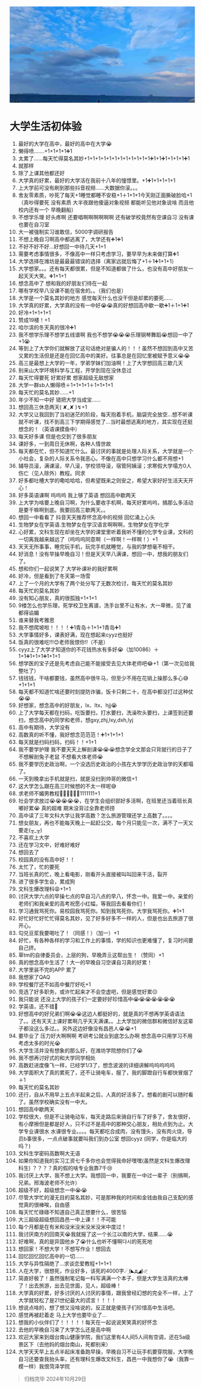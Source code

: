 ![7a357f2e3de41fefd3f511f5cf0fe0c_compressed.jpg](./img/2.jpg)
# 大学生活初体验
1. 最好的大学在高中，最好的高中在大学😭
2. 懒得喷.......+1+1+1+1➕1
3. 太累了……每天忙得莫名其妙+1+1+1+1+1+1+1+1+1+1+1+1➕1+1➕1+1+1+1➕1
4. 就那样
5. 除了上课其他都还好
6. 大学真的好累，最好的大学活在我前十八年的憧憬里。+1➕1+1+1+1+1
7. 上大学前可没有刷到那些抖音视频……大数据你滚。。。
8. 舍友零素质，吵死了每天+1睡觉都睡不安稳+1＋1+1+1今天刚正面撕破脸哈+1（真吵得要死 没有素质 大半夜跟他傻逼对象视频 都能听见他对象说啥 而且他校内还有一个 早晚翻船）
9. 不想学乐理 好头疼啊 还要唱啊啊啊啊啊啊 还有破学校竟然有空课自习 没有课也要在自习室
10. 大一被强制实习谁敢信，5000字调研报告
11. 不想上晚自习啊高中都逃离了，大学还有➕1➕1
12. 不好不好不好…好想回一中待几天+1+1
13. 需要考虑事情很多，不像高中一样只考虑学习，要早早为未来做打算➕1
14. 大学选择在潍坊是最最最错误的选择（离家远就后悔了+1＋1➕1+1+1）
15. 大学想家。。。还有每天都很累，但是不知道都做了什么，也没有高中好朋友一起天天大笑。➕1+1+1
16. 想念高中了 想和我的好朋友们待在一起
17. 哪有学校早八没课不能在宿舍的。。（我们也是）
18. 大学是一个莫名其妙的地方 感觉每天什么也没干但是却累的要死……
19. 大学真的好累，大学真的没有一中好😭😭真的好想回高中歇一歇➕1＋1+1➕1
20. 好冷+1+1+1+1
21. 赞成19楼！+1
22. 哈尔滨的冬天真的很冷➕1
23. 我不想学乐理不想学五线谱啊  我也不想学😭😭😭乐理钢琴舞蹈😭想回一中了+1😭
24. 等到上了大学你们就解放了这句话绝对是骗人的！！！虽然不想回到高中又苦又累的生活但是还是在回忆高中的美好。往事总是在回忆里被赋予意义😭😭
25. 高三是最想上大学的一年，学弟学妹们加油啊！上了大学想回高三歇几天
26. 别来山大学环境科学与工程，开学到现在没休息过
27. 每天忙得要死 好累好累 想家超级无敌想家
28. 大学一群sb人懒得喷＋1+1+1+1＋1+1+1+1
29. 每天忙的莫名其妙......+1
30. 年少不知一中好 错把大学当成宝……
31. 想回高三休息两天( ✘_✘ )↯+1
32. 大学又让我回到了当初迷茫的阶段，每天抱着手机，脑袋完全放空…想不听课就不听课，找不到高三下学期得感觉了…当时最想逃离的地方，其实现在还挺想念的！（英语课摸鱼中）
33. 每天好多课 但是也交到了很多朋友
34. 课好多，一到周日无休啊，各种人情世故
35. 每天都在忙，但不知道忙什么。最讨厌的事就是处理人际关系，大学就是一个小社会，复杂的人际关系令我恶心。不像在高中只想学习什么都不用想+1
36. 辅导员滚，满课滚，早八滚，学校领导滚，宿管阿姨滚；求寒假大学塌方0人伤亡（见人除外）教程。同求
37. 好多都吐槽大学的嘞哈哈哈，但希望既来之则安之，希望大家好好生活天天开心！
38. 好多英语课啊 呜呜呜 我上够了英语 想回高中歇两天
39. 上大学为啥要上晚自习啊，为什么要收手机啊，每天好累呜呜，搞那么多活动是要干嘛啊到底。我要回高三歇两天。。
40. 想回一中看看了 抖音天天推荐怀念高中的视频 回忆涌上心头
41. 生物梦女在学英语.生物梦女在学汉语言啊啊啊，生物梦女在学化学
42. 心好累，文科生现在却坐在大学的课堂里听着我听不懂的化学专业课，文科的一切离我越来越远了（呜呜呜同意啊（一样啊！一样啊！）+1
43. 天天无所事事，睡完玩手机，玩完手机就睡觉，与我的梦想毫不相干。
44. 好消息！没有早操早晚自习！但是天天早八满课，想回一中，想我的朋友们了。
45. 想和你们一起说笑了 大学补课补的我好累啊 
46. 好冷，但是看到了冬天第一场雪
47. 上了一个月的大学有了两个处分写了无数次检讨，每天忙的莫名其妙
48. 每天忙的莫名其妙
49. 没有知心朋友，真的很孤独+1+1+1
50. 9楼怎么也学乐理，死学校卫生离谱，洗手台里不让有水，大一卑微，见了谁都得谄媚
51. 谁来替我考雅思
52. 我不想爬坡啦！！！！➕1青岛＋1+1+1青岛➕1
53. 大学事情好多，课表好满，现在想起来cyyz也挺好
54. 饭真的很难吃!!!😊老师我恨你!!（不是）
55. cyyz上了大学才知道你的不花钱热水有多好😭（加10086）＋1+1➕1+1+1➕1+1+1
56. 想学医的宝子还是先考虑自己能不能接受去见大体老师吧😂+1（第一次见给我整吐了）
57. 钱钱钱，干啥都要钱，虽然高中很牛马，但至少不用在花销上操那么多心😅+1+1+1
58. 每天都不知道忙啥还要时刻提防诈骗，饭卡只剩二十，在高中都没打过这种仗😭😭
59. 好想家，想念高中的好朋友，lx、ltx、hjj😭
60. 上了大学每天都在扫码，吃饭要扫，打水要扫，洗澡吹头要扫，上课签到还要扫，想念高中的同学和老师，想gxy,zhj,lxy,dxh,lyj 
61. 高中有期待，大学没有
62. 高数真的听不懂，我好想念范范范！➕1+1+1+1
63. 每天就是扫码扫码，扫码！！+1+1
64. 我不要学护理 我不要天天上解剖课😭😭😭想念学全文那会只背就行的日子了 不想解剖兔子老鼠 不想看大体老师😭
65. 我不要学历史政治啊，一个没选历史政治的小孩在大学学历史政治学的天都塌了。
66. 一天到晚拿出手机就是扫，就是没扫到帅哥的微信+1
67. 这大学怎么跟在高三时候想的不太一样呢😅
68. 求老师不媚男教程🤬🤬🤬🤬🤬➕1111111+1
69. 社会学求放过😭😭😭😭😭，在学生会组织部好多活啊，在班里还当着班长真嘟好累😭
真的超难 期末没背过全靠老师捞
70. 高中读了三年文科大学让我学高数？怎么旅游管理还学上高数了。。。。
71. 想女朋友，再也不能每天晚上一起赶公交，每个月只能见一次，满不了一天又要走(╥_╥)
72. 不喜欢上大学
73. 还在学习文中，好难好难好
74. 想回去了
75. 校园真的没有高中好！！
76. 太忙了，忙的要死
77. 当班长真的忙，晚上看电影，刚看开头直接被叫叫回来干活，裂开
78. 进了很多学生会，累成狗
79. 文科生爆改理科😩+1+1
80. 讨厌大学六点的早操七点的早自习八点的早八，怀念一中。我爱一中。亲爱的老师们和我亲爱的高考祝愿小红幅，等我回去看看你们！
81. 学习通我骂死你。易校园我骂死你。知到我骂死你。大学我骂死你。➕1+1
82. 好忙好忙好忙忙得莫名其妙，见了好多好多不一样的人，但是也出去旅游了很开心。
83. 勾兑豆浆我要喝吐了！（同感！）（加一）+1
84. 好忙，有各种各样的学习和工作上的事情，学的知识也更难懂了，复习时间要自己挤。
85. 草tm的自律委员会，上层的狗，早晚弄亖这帮出生！（赞同）+1
86. 真的想念高中生活了！大一的早晚自习空课自习真的好累！
87. 大学里装不完的APP 累了
88. 我想家了QAQ
89. 学校餐厅还不如高中餐厅好吃+1
90. 竞选了好多职务，或许忙起来才不会空虚吧，但是感觉好累😔
91. 我只能说 还没上大学的孩子们一定要好好珍惜高中😭😭😭😭😭😭😭
92. 学英语，还不错🥲
93. 好想高中的好兄弟们啊😭😭这边人都挺好的，就是真的不想再学英语语法了。。还有天天上课好累啊几乎天天满课。。上大学加的微信群和微信好友这辈子都没这么多过。。另外这边好像没有昌邑人😭😭+1
94. 要毕业了 压力好大啊啊啊 考研考公就业到底怎么办啊 想念高中只用学习不用考虑太多的时光😭
95. 大学生活并没有想象的那么好，在潍坊学院想你们了😭
96. 我不想再讨好式的和大学同学相处
97. 高数赶进度像飞一样，已经学1/3了，想念波波的详细讲解呜呜呜呜呜
98. 大学面积大了真的累死了，还不让骑电车，服了，我的脚蹬自行车都快冒烟了＋1
99. 每天忙的莫名其妙
100. 还行，自从不用早上五点半起来之后，人真的好活多了。想看的剧可以随时看了。虽然学校确实没有一中大。
101. 想回高中歇两天
102. 学校很大，但是不让骑电动车，每天走路后来骑自行车了好多了，舍友很好，有小摩擦但是都是好人，只不过不是高中的那种交心朋友，相处点到为止。大学专业课很水 水课很专业。。。。每天都吃合成肉，没有馒头，没有肉火烧，导员b事很多，一点点破事就要叫我们到办公室
想回cyyz
(同学，你是临大的吗？)
103. 文科生学密码高数啊大无语
104. 如果你知道我的实习工资七千多你也会觉得我命好嘿嘿(虽然是文科生爆改理科生)
？？？？真的假的啥专业我靠7千😢
105. 我讨厌上大学，我不想上大学。我想回一中，我要在一中过一辈子（别搞啊，兄弟。邢海波老师不允许）
106. 超级不好，超级想念一中😭😭
107. 尽管大学忙的漫无目的莫名其妙，可是那种我的时间和金钱由我自己支配的感觉真的很棒唉，自由感
108. 每天忙忙碌碌不知道自己真正想要什么，很苦恼
109. 大三超级超级想回昌邑一中上课！！不可能
110. 每个月都是在有米和没米没米没米没米中度过！
111. 我讨厌南方的回南天😭我就报了这一个长江以南的大学，结果……😭
112. 好难啊，真的是异国他乡了😭什么也听不懂啊다시的死死地
113. 想回家！不想大学！不想写作业！想回去
114. 回忆回忆回忆高中的一切......
115. 大学与异性隔绝了...求谈恋爱教程+1+1+1
116. 人在大学，很想死，作业好多，该死的4000字☄ฺ(◣д◢)☄ฺ
117. 简直好极了！虽然强制笔记每一科写满满一个本子，但是大学生活真的太棒了！出去旅游，出去见世面，见人，超级棒！
118. 大学真的好累，好多讨厌的人讨厌的事情，跟我曾经幻想的完全不一样，上了大学就轻松了是21世纪最大的谎言！！！！
119. 想说点啥的，想了想又没啥说的，反正就是傻孩子们珍惜高中生活吧。
120. 感觉再被赶着走 马上大学也要毕业了…
121. 想我的小伙伴们了！！！！！每天在一起说说笑笑真的好怀念
122. 去他的早晚自习来了大学怎么还是高中啊
123. 欢迎大家来到烟台南山健康学院，我们这里有4人间5人间有空调，还在5a级景区下（去他妈的烟台南山，死都别来）
124. 大学天天早上五点半起床准备跑早操，早晚自习不让玩手机要穿院服，大学晚自习还要查我抬头率，还有理科生爆改文科生，昌邑一中我想你了😭（我靠一模一样）我恨菏泽学院

>归档完毕 2024年10月29日